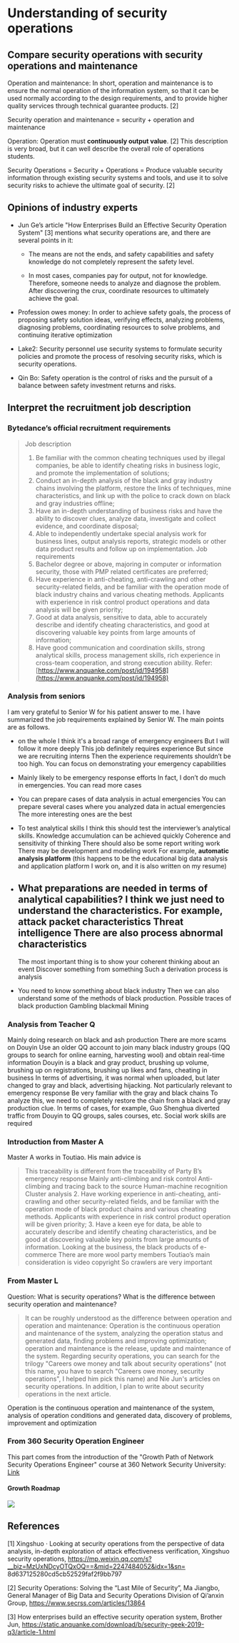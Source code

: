 # Understanding of security operations

## Compare security operations with security operations and maintenance

Operation and maintenance: In short, operation and maintenance is to ensure the normal operation of the information system, so that it can be used normally according to the design requirements, and to provide higher quality services through technical guarantee products. [2]

Security operation and maintenance = security + operation and maintenance

Operation: Operation must **continuously output value**. [2] This description is very broad, but it can well describe the overall role of operations students.

Security Operations = Security + Operations = Produce valuable security information through existing security systems and tools, and use it to solve security risks to achieve the ultimate goal of security. [2]

## Opinions of industry experts

- Jun Ge’s article "How Enterprises Build an Effective Security Operation System" [3] mentions what security operations are, and there are several points in it:

  - The means are not the ends, and safety capabilities and safety knowledge do not completely represent the safety level.

  - In most cases, companies pay for output, not for knowledge. Therefore, someone needs to analyze and diagnose the problem. After discovering the crux, coordinate resources to ultimately achieve the goal.

- Profession owes money: In order to achieve safety goals, the process of proposing safety solution ideas, verifying effects, analyzing problems, diagnosing problems, coordinating resources to solve problems, and continuing iterative optimization
- Lake2: Security personnel use security systems to formulate security policies and promote the process of resolving security risks, which is security operations.
- Qin Bo: Safety operation is the control of risks and the pursuit of a balance between safety investment returns and risks.

## Interpret the recruitment job description

### Bytedance’s official recruitment requirements

> Job description
>
> 1. Be familiar with the common cheating techniques used by illegal companies, be able to identify cheating risks in business logic, and promote the implementation of solutions;
> 2. Conduct an in-depth analysis of the black and gray industry chains involving the platform, restore the links of techniques, mine characteristics, and link up with the police to crack down on black and gray industries offline;
> 3. Have an in-depth understanding of business risks and have the ability to discover clues, analyze data, investigate and collect evidence, and coordinate disposal;
> 4. Able to independently undertake special analysis work for business lines, output analysis reports, strategic models or other data product results and follow up on implementation.
>    Job requirements
> 5. Bachelor degree or above, majoring in computer or information security, those with PMP related certificates are preferred;
> 6. Have experience in anti-cheating, anti-crawling and other security-related fields, and be familiar with the operation mode of black industry chains and various cheating methods. Applicants with experience in risk control product operations and data analysis will be given priority;
> 7. Good at data analysis, sensitive to data, able to accurately describe and identify cheating characteristics, and good at discovering valuable key points from large amounts of information;
> 8. Have good communication and coordination skills, strong analytical skills, process management skills, rich experience in cross-team cooperation, and strong execution ability.
>    Refer: [https://www.anquanke.com/post/id/194958](https://www.anquanke.com/post/id/194958)

### Analysis from seniors

I am very grateful to Senior W for his patient answer to me. I have summarized the job requirements explained by Senior W. The main points are as follows.

- on the whole
  I think it's a broad range of emergency engineers
  But I will follow it more deeply
  This job definitely requires experience
  But since we are recruiting interns
  Then the experience requirements shouldn’t be too high.
  You can focus on demonstrating your emergency capabilities

- Mainly likely to be emergency response efforts
  In fact, I don’t do much in emergencies.
  You can read more cases

- You can prepare cases of data analysis in actual emergencies
  You can prepare several cases where you analyzed data in actual emergencies
  The more interesting ones are the best

- To test analytical skills
  I think this should test the interviewer’s analytical skills.
  Knowledge accumulation can be achieved quickly
  Coherence and sensitivity of thinking
  There should also be some report writing work
  There may be development and modeling work
  For example, **automatic analysis platform** (this happens to be the educational big data analysis and application platform I work on, and it is also written on my resume)

- What preparations are needed in terms of analytical capabilities?
  I think we just need to understand the characteristics.
  For example, attack packet characteristics
  Threat intelligence
  There are also process abnormal characteristics
  --
  The most important thing is to show your coherent thinking about an event
  Discover something from something
  Such a derivation process is analysis

- You need to know something about black industry
  Then we can also understand some of the methods of black production.
  Possible traces of black production
  Gambling
  blackmail
  Mining

### Analysis from Teacher Q

Mainly doing research on black and ash production
There are more scams on Douyin
Use an older QQ account to join many black industry groups (QQ groups to search for online earning, harvesting wool) and obtain real-time information
Douyin is a black and gray product, brushing up volume, brushing up on registrations, brushing up likes and fans, cheating in business
In terms of advertising, it was normal when uploaded, but later changed to gray and black, advertising hijacking.
Not particularly relevant to emergency response
Be very familiar with the gray and black chains
To analyze this, we need to completely restore the chain from a black and gray production clue.
In terms of cases, for example, Guo Shenghua diverted traffic from Douyin to QQ groups, sales courses, etc.
Social work skills are required

### Introduction from Master A

Master A works in Toutiao. His main advice is

> This traceability is different from the traceability of Party B’s emergency response
> Mainly anti-climbing and risk control
> Anti-climbing and tracing back to the source
> Human-machine recognition
> Cluster analysis 2. Have working experience in anti-cheating, anti-crawling and other security-related fields, and be familiar with the operation mode of black product chains and various cheating methods. Applicants with experience in risk control product operation will be given priority; 3. Have a keen eye for data, be able to accurately describe and identify cheating characteristics, and be good at discovering valuable key points from large amounts of information.
> Looking at the business, the black products of e-commerce
> There are more wool party members
> Toutiao’s main consideration is video copyright
> So crawlers are very important

### From Master L

Question: What is security operations? What is the difference between security operation and maintenance?

> It can be roughly understood as the difference between operation and operation and maintenance: Operation is the continuous operation and maintenance of the system, analyzing the operation status and generated data, finding problems and improving optimization; operation and maintenance is the release, update and maintenance of the system. Regarding security operations, you can search for the trilogy "Careers owe money and talk about security operations" (not this name, you have to search "Careers owe money, security operations", I helped him pick this name) and Nie Jun's articles on security operations. In addition, I plan to write about security operations in the next article.

Operation is the continuous operation and maintenance of the system, analysis of operation conditions and generated data, discovery of problems, improvement and optimization

### From 360 Security Operation Engineer

This part comes from the introduction of the "Growth Path of Network Security Operations Engineer" course at 360 Network Security University: [Link](https://www.bilibili.com/video/av37395414)

#### Growth Roadmap

![](https://image-host-toky.oss-cn-shanghai.aliyuncs.com/20200321185451.png)

## References

[1] Xingshuo · Looking at security operations from the perspective of data analysis, in-depth exploration of attack effectiveness verification, Xingshuo security operations, https://mp.weixin.qq.com/s?__biz=MzUxNDcyOTQxOQ==&mid=2247484052&idx=1&sn= 8d637125280cd5cb52529faf2f9bb797

[2] Security Operations: Solving the “Last Mile of Security”, Ma Jiangbo, General Manager of Big Data and Security Operations Division of Qi’anxin Group, https://www.secrss.com/articles/13864

\[3] How enterprises build an effective security operation system, Brother Jun, https://static.anquanke.com/download/b/security-geek-2019-q3/article-1.html
